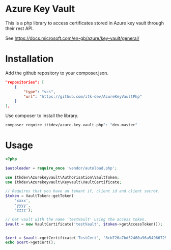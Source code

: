 # Azure Key Vault
This is a php library to access certificates stored in Azure key vault through their rest API.

See https://docs.microsoft.com/en-gb/azure/key-vault/general/

# Installation

Add the github repository to your composer.json.

```json
"repositories": [
    {
        "type": "vcs",
        "url": "https://github.com/itk-dev/AzureKeyVaultPhp"
    }
],
```

Use composer to install the library.
```sh
composer require itkdev/azure-key-vault-php": "dev-master"
```

# Usage


```php
<?php

$autoloader = require_once 'vendor/autoload.php';

use Itkdev\Azurekeyvault\Authorisation\VaultToken;
use Itkdev\Azurekeyvault\Keyvault\VaultCertificate;

// Requires that you have an tenant if, client id and client secret.
$token = VaultToken::getToken(
    'xxxx',
    'yyyy',
    'zzzz');

// Get vault with the name 'testVault' using the access token.
$vault = new VaultCertificate('testVault', $token->getAccessToken());


$cert = $vault->getCertificate('TestCert', '8cb726a7bd52460a96a5496672562df0');
echo $cert->getCert();
```
